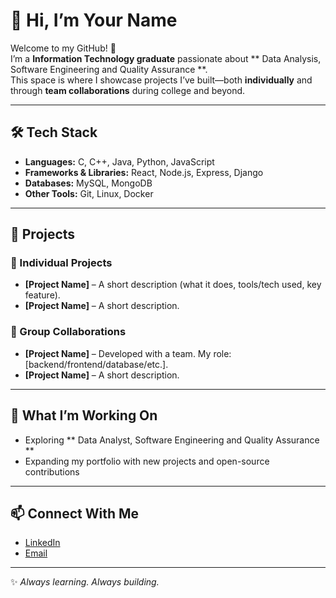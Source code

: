 # 👋 Hi, I’m Your Name  

Welcome to my GitHub! 🚀  
I’m a **Information Technology graduate** passionate about ** Data Analysis, Software Engineering and Quality Assurance **.  
This space is where I showcase projects I’ve built—both **individually** and through **team collaborations** during college and beyond.  

---

## 🛠️ Tech Stack
- **Languages:** C, C++, Java, Python, JavaScript  
- **Frameworks & Libraries:** React, Node.js, Express, Django  
- **Databases:** MySQL, MongoDB  
- **Other Tools:** Git, Linux, Docker  

---

## 📂 Projects  

### 🔹 Individual Projects  
- **[Project Name]** – A short description (what it does, tools/tech used, key feature).  
- **[Project Name]** – A short description.  

### 🔹 Group Collaborations  
- **[Project Name]** – Developed with a team. My role: [backend/frontend/database/etc.].  
- **[Project Name]** – A short description.  

---

## 🎯 What I’m Working On
- Exploring ** Data Analyst, Software Engineering and Quality Assurance **  
- Expanding my portfolio with new projects and open-source contributions  

---

## 📫 Connect With Me  
- [LinkedIn](#)  
- [Email](mailto:your@email.com)  

---

✨ *Always learning. Always building.*  

